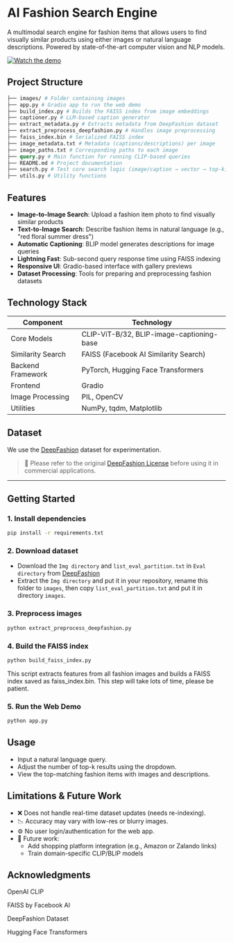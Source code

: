 # AI Fashion Search Engine

A multimodal search engine for fashion items that allows users to find visually similar products using either images or natural language descriptions. Powered by state-of-the-art computer vision and NLP models.

[![Watch the demo](https://img.youtube.com/vi/pmll65e1jqk/3.jpg)](https://youtu.be/pmll65e1jqk)


## Project Structure

```graphql
├── images/ # Folder containing images
├── app.py # Gradio app to run the web demo
├── build_index.py # Builds the FAISS index from image embeddings
├── captioner.py # LLM-based caption generator
├── extract_metadata.py # Extracts metadata from DeepFashion dataset
├── extract_preprocess_deepfashion.py # Handles image preprocessing
├── faiss_index.bin # Serialized FAISS index
├── image_metadata.txt # Metadata (captions/descriptions) per image
├── image_paths.txt # Corresponding paths to each image
├── query.py # Main function for running CLIP-based queries
├── README.md # Project documentation
├── search.py # Test core search logic (image/caption → vector → top-k)
├── utils.py # Utility functions
```

## Features
- **Image-to-Image Search**: Upload a fashion item photo to find visually similar products
- **Text-to-Image Search**: Describe fashion items in natural language (e.g., "red floral summer dress")
- **Automatic Captioning**: BLIP model generates descriptions for image queries
- **Lightning Fast**: Sub-second query response time using FAISS indexing
- **Responsive UI**: Gradio-based interface with gallery previews
- **Dataset Processing**: Tools for preparing and preprocessing fashion datasets

## Technology Stack 

| Component          | Technology                                  |
|--------------------|---------------------------------------------|
| Core Models        | CLIP-ViT-B/32, BLIP-image-captioning-base   |
| Similarity Search  | FAISS (Facebook AI Similarity Search)       |
| Backend Framework  | PyTorch, Hugging Face Transformers          |
| Frontend           | Gradio                                      |
| Image Processing   | PIL, OpenCV                                 |
| Utilities          | NumPy, tqdm, Matplotlib                     |

##  Dataset

We use the [DeepFashion](http://mmlab.ie.cuhk.edu.hk/projects/DeepFashion.html) dataset for experimentation.

> 🔖 Please refer to the original [DeepFashion License](http://mmlab.ie.cuhk.edu.hk/projects/DeepFashion.html) before using it in commercial applications.

---

## Getting Started
### 1. Install dependencies
```bash
pip install -r requirements.txt
```
### 2. Download dataset
- Download the `Img directory` and `list_eval_partition.txt` in `Eval directory` from [DeepFashion](https://drive.google.com/drive/folders/0B7EVK8r0v71pekpRNUlMS3Z5cUk?resourcekey=0-GHiFnJuDTvzzGuTj6lE6og)
- Extract the `Img directory` and put it in your repository, rename this folder to `images`, then copy `list_eval_partition.txt` and put it in directory `images`.
### 3. Preprocess images
```bash
python extract_preprocess_deepfashion.py
```
### 4. Build the FAISS index
```bash
python build_faiss_index.py
```
This script extracts features from all fashion images and builds a FAISS index saved as faiss_index.bin. This step will take lots of time, please be patient.
### 5. Run the Web Demo
```bash
python app.py
```

## Usage
- Input a natural language query.
- Adjust the number of top-k results using the dropdown.
- View the top-matching fashion items with images and descriptions.

## Limitations & Future Work
- ❌ Does not handle real-time dataset updates (needs re-indexing).
- 📉 Accuracy may vary with low-res or blurry images.
- ⚙️ No user login/authentication for the web app.
- 🧠 Future work:
    - Add shopping platform integration (e.g., Amazon or Zalando links)
    - Train domain-specific CLIP/BLIP models

## Acknowledgments
OpenAI CLIP

FAISS by Facebook AI

DeepFashion Dataset

Hugging Face Transformers
